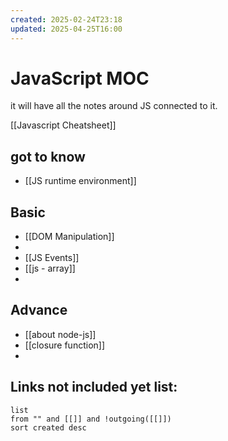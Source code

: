 ```yaml
---
created: 2025-02-24T23:18
updated: 2025-04-25T16:00
---
```

# JavaScript MOC

it will have all the notes around JS connected to it.

[[Javascript Cheatsheet]]


## got to know

- [[JS runtime environment]]
## Basic

- [[DOM Manipulation]]
- 
- [[JS Events]]
- [[js - array]]
- 


## Advance

- [[about node-js]]
- [[closure function]]
- 


## **Links not included yet list:**
```dataview
list
from "" and [[]] and !outgoing([[]])
sort created desc
```
